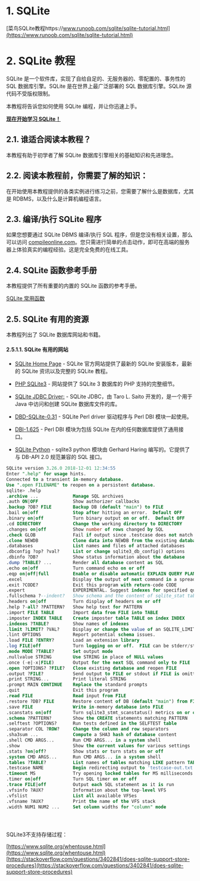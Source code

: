 # 1. SQLite





[菜鸟SQLite教程https://www.runoob.com/sqlite/sqlite-tutorial.html](https://www.runoob.com/sqlite/sqlite-tutorial.html)





# 2. SQLite 教程

SQLite 是一个软件库，实现了自给自足的、无服务器的、零配置的、事务性的 SQL 数据库引擎。SQLite 是在世界上最广泛部署的 SQL 数据库引擎。SQLite 源代码不受版权限制。

本教程将告诉您如何使用 SQLite 编程，并让你迅速上手。

**[现在开始学习 SQLite！](https://www.runoob.com/sqlite/sqlite-intro.html)**

## 2.1. 谁适合阅读本教程？

本教程有助于初学者了解 SQLite 数据库引擎相关的基础知识和先进理念。

## 2.2. 阅读本教程前，你需要了解的知识：

在开始使用本教程提供的各类实例进行练习之前，您需要了解什么是数据库，尤其是 RDBMS，以及什么是计算机编程语言。

## 2.3. 编译/执行 SQLite 程序

如果您想要通过 SQLite DBMS 编译/执行 SQL 程序，但是您没有相关设置，那么可以访问 [compileonline.com](http://www.compileonline.com/execute_sql_online.php "在线编译 SQL")。您只需进行简单的点击动作，即可在高端的服务器上体验真实的编程经验。这是完全免费的在线工具。

## 2.4. SQLite 函数参考手册

本教程提供了所有重要的内置的 SQLite 函数的参考手册。

[SQLite 常用函数](https://www.runoob.com/sqlite/sqlite-functions.html)

## 2.5. SQLite 有用的资源

本教程列出了 SQLite 数据库网站和书籍。

#### 2.5.1.1. SQLite 有用的网站

-   [SQLite Home Page](http://www.sqlite.org/) \- SQLite 官方网站提供了最新的 SQLite 安装版本，最新的 SQLite 资讯以及完整的 SQLite 教程。
    
-   [PHP SQLite3](http://www.php.net/manual/en/book.sqlite3.php) \- 网站提供了 SQLite 3 数据库的 PHP 支持的完整细节。
    
-   [SQLite JDBC Driver:](https://bitbucket.org/xerial/sqlite-jdbc) \- SQLite JDBC，由 Taro L. Saito 开发的，是一个用于 Java 中访问和创建 SQLite 数据库文件的库。
    
-   [DBD-SQLite-0.31](http://search.cpan.org/~msergeant/DBD-SQLite-0.31/) \- SQLite Perl driver 驱动程序与 Perl DBI 模块一起使用。
    
-   [DBI-1.625](http://search.cpan.org/~timb/DBI/) \- Perl DBI 模块为包括 SQLite 在内的任何数据库提供了通用接口。
    
-   [SQLite Python](http://docs.python.org/2/library/sqlite3.html) \- sqlite3 python 模块由 Gerhard Haring 编写的。它提供了与 DB-API 2.0 规范兼容的 SQL 接口。



```sql
SQLite version 3.26.0 2018-12-01 12:34:55
Enter ".help" for usage hints.
Connected to a transient in-memory database.
Use ".open FILENAME" to reopen on a persistent database.
sqlite> .help
.archive ...             Manage SQL archives
.auth ON|OFF             Show authorizer callbacks
.backup ?DB? FILE        Backup DB (default "main") to FILE
.bail on|off             Stop after hitting an error.  Default OFF
.binary on|off           Turn binary output on or off.  Default OFF
.cd DIRECTORY            Change the working directory to DIRECTORY
.changes on|off          Show number of rows changed by SQL
.check GLOB              Fail if output since .testcase does not match
.clone NEWDB             Clone data into NEWDB from the existing database
.databases               List names and files of attached databases
.dbconfig ?op? ?val?     List or change sqlite3_db_config() options
.dbinfo ?DB?             Show status information about the database
.dump ?TABLE? ...        Render all database content as SQL
.echo on|off             Turn command echo on or off
.eqp on|off|full         Enable or disable automatic EXPLAIN QUERY PLAN
.excel                   Display the output of next command in a spreadsheet
.exit ?CODE?             Exit this program with return-code CODE
.expert                  EXPERIMENTAL. Suggest indexes for specified queries
.fullschema ?--indent?   Show schema and the content of sqlite_stat tables
.headers on|off          Turn display of headers on or off
.help ?-all? ?PATTERN?   Show help text for PATTERN
.import FILE TABLE       Import data from FILE into TABLE
.imposter INDEX TABLE    Create imposter table TABLE on index INDEX
.indexes ?TABLE?         Show names of indexes
.limit ?LIMIT? ?VAL?     Display or change the value of an SQLITE_LIMIT
.lint OPTIONS            Report potential schema issues.
.load FILE ?ENTRY?       Load an extension library
.log FILE|off            Turn logging on or off.  FILE can be stderr/stdout
.mode MODE ?TABLE?       Set output mode
.nullvalue STRING        Use STRING in place of NULL values
.once (-e|-x|FILE)       Output for the next SQL command only to FILE
.open ?OPTIONS? ?FILE?   Close existing database and reopen FILE
.output ?FILE?           Send output to FILE or stdout if FILE is omitted
.print STRING...         Print literal STRING
.prompt MAIN CONTINUE    Replace the standard prompts
.quit                    Exit this program
.read FILE               Read input from FILE
.restore ?DB? FILE       Restore content of DB (default "main") from FILE
.save FILE               Write in-memory database into FILE
.scanstats on|off        Turn sqlite3_stmt_scanstatus() metrics on or off
.schema ?PATTERN?        Show the CREATE statements matching PATTERN
.selftest ?OPTIONS?      Run tests defined in the SELFTEST table
.separator COL ?ROW?     Change the column and row separators
.sha3sum ...             Compute a SHA3 hash of database content
.shell CMD ARGS...       Run CMD ARGS... in a system shell
.show                    Show the current values for various settings
.stats ?on|off?          Show stats or turn stats on or off
.system CMD ARGS...      Run CMD ARGS... in a system shell
.tables ?TABLE?          List names of tables matching LIKE pattern TABLE
.testcase NAME           Begin redirecting output to 'testcase-out.txt'
.timeout MS              Try opening locked tables for MS milliseconds
.timer on|off            Turn SQL timer on or off
.trace FILE|off          Output each SQL statement as it is run
.vfsinfo ?AUX?           Information about the top-level VFS
.vfslist                 List all available VFSes
.vfsname ?AUX?           Print the name of the VFS stack
.width NUM1 NUM2 ...     Set column widths for "column" mode





```

SQLite3不支持存储过程：

[https://www.sqlite.org/whentouse.html](https://www.sqlite.org/whentouse.html)
[https://stackoverflow.com/questions/3402841/does-sqlite-support-store-procedures](https://stackoverflow.com/questions/3402841/does-sqlite-support-store-procedures)






```sql



```



```sql



```



```sql



```



```sql



```



```sql



```



```sql



```



```sql



```



```sql



```



```sql



```




```sql



```



```sql



```



```sql



```



```sql



```



```sql



```



```sql



```



```sql



```



```sql



```



```sql



```



```sql



```




```sql



```



```sql



```



```sql



```



```sql



```



```sql



```



```sql



```



```sql



```



```sql



```



```sql



```



```sql



```




```sql



```



```sql



```



```sql



```



```sql



```



```sql



```



```sql



```



```sql



```



```sql



```



```sql



```



```sql



```


```sql



```



```sql



```



```sql



```



```sql



```



```sql



```



```sql



```



```sql



```



```sql



```



```sql



```



```sql



```




```sql



```



```sql



```



```sql



```



```sql



```



```sql



```



```sql



```



```sql



```



```sql



```



```sql



```



```sql



```




```sql



```



```sql



```



```sql



```



```sql



```



```sql



```



```sql



```



```sql



```



```sql



```



```sql



```



```sql



```




```sql



```



```sql



```



```sql



```



```sql



```



```sql



```



```sql



```



```sql



```



```sql



```



```sql



```



```sql



```


```sql



```



```sql



```



```sql



```



```sql



```



```sql



```



```sql



```



```sql



```



```sql



```



```sql



```



```sql



```




```sql



```



```sql



```



```sql



```



```sql



```



```sql



```



```sql



```



```sql



```



```sql



```



```sql



```



```sql



```




```sql



```



```sql



```



```sql



```



```sql



```



```sql



```



```sql



```



```sql



```



```sql



```



```sql



```



```sql



```




```sql



```



```sql



```



```sql



```



```sql



```



```sql



```



```sql



```



```sql



```



```sql



```



```sql



```



```sql



```


```sql



```



```sql



```



```sql



```



```sql



```



```sql



```



```sql



```



```sql



```



```sql



```



```sql



```



```sql



```




```sql



```



```sql



```



```sql



```



```sql



```



```sql



```



```sql



```



```sql



```



```sql



```



```sql



```



```sql



```




```sql



```



```sql



```



```sql



```



```sql



```



```sql



```



```sql



```



```sql



```



```sql



```



```sql



```



```sql



```




```sql



```



```sql



```



```sql



```



```sql



```



```sql



```



```sql



```



```sql



```



```sql



```



```sql



```



```sql



```


```sql



```



```sql



```



```sql



```



```sql



```



```sql



```



```sql



```



```sql



```



```sql



```



```sql



```



```sql



```




```sql



```



```sql



```



```sql



```



```sql



```



```sql



```



```sql



```



```sql



```



```sql



```



```sql



```



```sql



```




```sql



```



```sql



```



```sql



```



```sql



```



```sql



```



```sql



```



```sql



```



```sql



```



```sql



```



```sql



```




```sql



```



```sql



```



```sql



```



```sql



```



```sql



```



```sql



```



```sql



```



```sql



```



```sql



```



```sql



```


```sql



```



```sql



```



```sql



```



```sql



```



```sql



```



```sql



```



```sql



```



```sql



```



```sql



```



```sql



```




```sql



```



```sql



```



```sql



```



```sql



```



```sql



```



```sql



```



```sql



```



```sql



```



```sql



```



```sql



```




```sql



```



```sql



```



```sql



```



```sql



```



```sql



```



```sql



```



```sql



```



```sql



```



```sql



```



```sql



```




```sql



```



```sql



```



```sql



```



```sql



```



```sql



```



```sql



```



```sql



```



```sql



```



```sql



```



```sql



```


```sql



```



```sql



```



```sql



```



```sql



```



```sql



```



```sql



```



```sql



```



```sql



```



```sql



```



```sql



```




```sql



```



```sql



```



```sql



```



```sql



```



```sql



```



```sql



```



```sql



```



```sql



```



```sql



```



```sql



```




```sql



```



```sql



```



```sql



```



```sql



```



```sql



```



```sql



```



```sql



```



```sql



```



```sql



```



```sql



```




```sql



```



```sql



```



```sql



```



```sql



```



```sql



```



```sql



```



```sql



```



```sql



```



```sql



```



```sql



```





```sql



```



```sql



```



```sql



```



```sql



```



```sql



```



```sql



```



```sql



```



```sql



```



```sql



```



```sql



```







































bash


```bash
For more information on a specific command, type HELP command-name
ASSOC          Displays or modifies file extension associations.
ATTRIB         Displays or changes file attributes.
BREAK          Sets or clears extended CTRL+C checking.
BCDEDIT        Sets properties in boot database to control boot loading.
CACLS          Displays or modifies access control lists (ACLs) of files.
CALL           Calls one batch program from another.
CD             Displays the name of or changes the current directory.
CHCP           Displays or sets the active code page number.
CHDIR          Displays the name of or changes the current directory.
CHKDSK         Checks a disk and displays a status report.
CHKNTFS        Displays or modifies the checking of disk at boot time.
CLS            Clears the screen.
CMD            Starts a new instance of the Windows command interpreter.
COLOR          Sets the default console foreground and background colors.
COMP           Compares the contents of two files or sets of files.
COMPACT        Displays or alters the compression of files on NTFS partitions.
CONVERT        Converts FAT volumes to NTFS.  You cannot convert the
               current drive.
COPY           Copies one or more files to another location.
DATE           Displays or sets the date.
DEL            Deletes one or more files.
DIR            Displays a list of files and subdirectories in a directory.
DISKPART       Displays or configures Disk Partition properties.
DOSKEY         Edits command lines, recalls Windows commands, and
               creates macros.
DRIVERQUERY    Displays current device driver status and properties.
ECHO           Displays messages, or turns command echoing on or off.
ENDLOCAL       Ends localization of environment changes in a batch file.
ERASE          Deletes one or more files.
EXIT           Quits the CMD.EXE program (command interpreter).
FC             Compares two files or sets of files, and displays the
               differences between them.
FIND           Searches for a text string in a file or files.
FINDSTR        Searches for strings in files.
FOR            Runs a specified command for each file in a set of files.
FORMAT         Formats a disk for use with Windows.
FSUTIL         Displays or configures the file system properties.
FTYPE          Displays or modifies file types used in file extension
               associations.
GOTO           Directs the Windows command interpreter to a labeled line in
               a batch program.
GPRESULT       Displays Group Policy information for machine or user.
GRAFTABL       Enables Windows to display an extended character set in
               graphics mode.
HELP           Provides Help information for Windows commands.
ICACLS         Display, modify, backup, or restore ACLs for files and
               directories.
IF             Performs conditional processing in batch programs.
LABEL          Creates, changes, or deletes the volume label of a disk.
MD             Creates a directory.
MKDIR          Creates a directory.
MKLINK         Creates Symbolic Links and Hard Links
MODE           Configures a system device.
MORE           Displays output one screen at a time.
MOVE           Moves one or more files from one directory to another
               directory.
OPENFILES      Displays files opened by remote users for a file share.
PATH           Displays or sets a search path for executable files.
PAUSE          Suspends processing of a batch file and displays a message.
POPD           Restores the previous value of the current directory saved by
               PUSHD.
PRINT          Prints a text file.
PROMPT         Changes the Windows command prompt.
PUSHD          Saves the current directory then changes it.
RD             Removes a directory.
RECOVER        Recovers readable information from a bad or defective disk.
REM            Records comments (remarks) in batch files or CONFIG.SYS.
REN            Renames a file or files.
RENAME         Renames a file or files.
REPLACE        Replaces files.
RMDIR          Removes a directory.
ROBOCOPY       Advanced utility to copy files and directory trees
SET            Displays, sets, or removes Windows environment variables.
SETLOCAL       Begins localization of environment changes in a batch file.
SC             Displays or configures services (background processes).
SCHTASKS       Schedules commands and programs to run on a computer.
SHIFT          Shifts the position of replaceable parameters in batch files.
SHUTDOWN       Allows proper local or remote shutdown of machine.
SORT           Sorts input.
START          Starts a separate window to run a specified program or command.
SUBST          Associates a path with a drive letter.
SYSTEMINFO     Displays machine specific properties and configuration.
TASKLIST       Displays all currently running tasks including services.
TASKKILL       Kill or stop a running process or application.
TIME           Displays or sets the system time.
TITLE          Sets the window title for a CMD.EXE session.
TREE           Graphically displays the directory structure of a drive or
               path.
TYPE           Displays the contents of a text file.
VER            Displays the Windows version.
VERIFY         Tells Windows whether to verify that your files are written
               correctly to a disk.
VOL            Displays a disk volume label and serial number.
XCOPY          Copies files and directory trees.
WMIC           Displays WMI information inside interactive command shell.

For more information on tools see the command-line reference in the online help.

C:\SQLite>

```






















